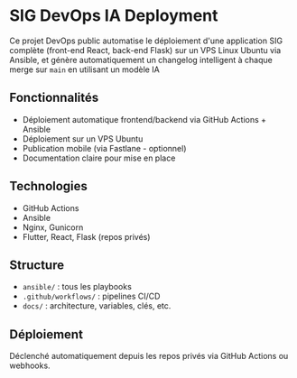 # SIG DevOps IA Deployment

Ce projet DevOps public automatise le déploiement d'une application SIG complète (front-end React, back-end Flask) sur un VPS Linux Ubuntu via Ansible, et génère automatiquement un changelog intelligent à chaque merge sur `main` en utilisant un modèle IA 

## Fonctionnalités

- Déploiement automatique frontend/backend via GitHub Actions + Ansible
- Déploiement sur un VPS Ubuntu 
- Publication mobile (via Fastlane - optionnel)
- Documentation claire pour mise en place

## Technologies

- GitHub Actions
- Ansible
- Nginx, Gunicorn
- Flutter, React, Flask (repos privés)

## Structure

- `ansible/` : tous les playbooks
- `.github/workflows/` : pipelines CI/CD
- `docs/` : architecture, variables, clés, etc.

## Déploiement

Déclenché automatiquement depuis les repos privés via GitHub Actions ou webhooks.

